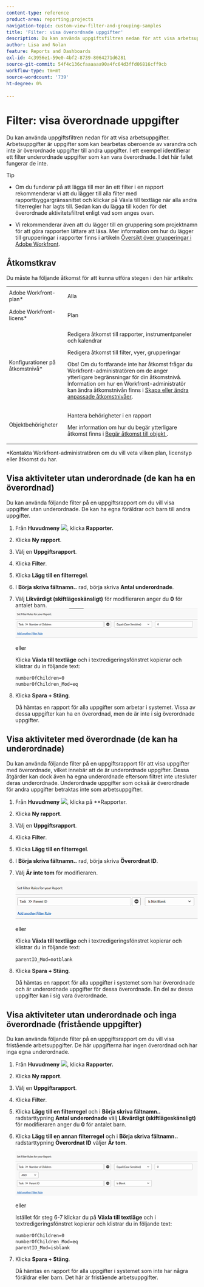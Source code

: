 ```yaml
---
content-type: reference
product-area: reporting;projects
navigation-topic: custom-view-filter-and-grouping-samples
title: 'Filter: visa överordnade uppgifter'
description: Du kan använda uppgiftsfiltren nedan för att visa arbetsuppgifter. Arbetsuppgifter är uppgifter som kan bearbetas oberoende av varandra och inte är överordnade uppgifter till andra uppgifter. I ett exempel identifierar ett filter underordnade uppgifter som kan vara överordnade. I det här fallet fungerar de inte.
author: Lisa and Nolan
feature: Reports and Dashboards
exl-id: 4c3956e1-59e0-4bf2-8739-8064271d6281
source-git-commit: 54f4c136cfaaaaaa90a4fc64d3ffd06816cff9cb
workflow-type: tm+mt
source-wordcount: '739'
ht-degree: 0%

---
```


# Filter: visa överordnade uppgifter

Du kan använda uppgiftsfiltren nedan för att visa arbetsuppgifter. Arbetsuppgifter är uppgifter som kan bearbetas oberoende av varandra och inte är överordnade uppgifter till andra uppgifter. I ett exempel identifierar ett filter underordnade uppgifter som kan vara överordnade. I det här fallet fungerar de inte.

>[!TIP]
>
>* Om du funderar på att lägga till mer än ett filter i en rapport rekommenderar vi att du lägger till alla filter med rapportbyggargränssnittet och klickar på Växla till textläge när alla andra filterregler har lagts till. Sedan kan du lägga till koden för det överordnade aktivitetsfiltret enligt vad som anges ovan. 
* Vi rekommenderar även att du lägger till en gruppering som projektnamn för att göra rapporten lättare att läsa. Mer information om hur du lägger till grupperingar i rapporter finns i artikeln [Översikt över grupperingar i Adobe Workfront](../../../reports-and-dashboards/reports/reporting-elements/groupings-overview.md).
>


## Åtkomstkrav

Du måste ha följande åtkomst för att kunna utföra stegen i den här artikeln:

<table style="table-layout:auto"> 
 <col> 
 <col> 
 <tbody> 
  <tr> 
   <td role="rowheader">Adobe Workfront-plan*</td> 
   <td> <p>Alla</p> </td> 
  </tr> 
  <tr> 
   <td role="rowheader">Adobe Workfront-licens*</td> 
   <td> <p>Plan </p> </td> 
  </tr> 
  <tr> 
   <td role="rowheader">Konfigurationer på åtkomstnivå*</td> 
   <td> <p>Redigera åtkomst till rapporter, instrumentpaneler och kalendrar</p> <p>Redigera åtkomst till filter, vyer, grupperingar</p> <p>Obs! Om du fortfarande inte har åtkomst frågar du Workfront-administratören om de anger ytterligare begränsningar för din åtkomstnivå. Information om hur en Workfront-administratör kan ändra åtkomstnivån finns i <a href="../../../administration-and-setup/add-users/configure-and-grant-access/create-modify-access-levels.md" class="MCXref xref">Skapa eller ändra anpassade åtkomstnivåer</a>.</p> </td> 
  </tr> 
  <tr> 
   <td role="rowheader">Objektbehörigheter</td> 
   <td> <p>Hantera behörigheter i en rapport</p> <p>Mer information om hur du begär ytterligare åtkomst finns i <a href="../../../workfront-basics/grant-and-request-access-to-objects/request-access.md" class="MCXref xref">Begär åtkomst till objekt </a>.</p> </td> 
  </tr> 
 </tbody> 
</table>

&#42;Kontakta Workfront-administratören om du vill veta vilken plan, licenstyp eller åtkomst du har.

## Visa aktiviteter utan underordnade (de kan ha en överordnad)

Du kan använda följande filter på en uppgiftsrapport om du vill visa uppgifter utan underordnade. De kan ha egna föräldrar och barn till andra uppgifter.

1. Från **Huvudmeny** ![](assets/main-menu-icon.png), klicka **Rapporter.**

1. Klicka **Ny rapport**.
1. Välj en **Uppgiftsrapport**.
1. Klicka **Filter**.
1. Klicka **Lägg till en filterregel**.
1. I **Börja skriva fältnamn..** rad, börja skriva **Antal underordnade**.

1. Välj **Likvärdigt (skiftlägeskänsligt)** för modifieraren anger du **0** för antalet barn.\
   ![](assets/parent-task-filter-from-the-ui-350x76.png)

   eller

   Klicka **Växla till textläge** och i textredigeringsfönstret kopierar och klistrar du in följande text: 

   ```
   numberOfChildren=0
   numberOfChildren_Mod=eq
   ```


1. Klicka **Spara + Stäng**.

   Då hämtas en rapport för alla uppgifter som arbetar i systemet. Vissa av dessa uppgifter kan ha en överordnad, men de är inte i sig överordnade uppgifter.

## Visa aktiviteter med överordnade (de kan ha underordnade)

Du kan använda följande filter på en uppgiftsrapport för att visa uppgifter med överordnade, vilket innebär att de är underordnade uppgifter. Dessa åtgärder kan dock även ha egna underordnade eftersom filtret inte utesluter deras underordnade. Underordnade uppgifter som också är överordnade för andra uppgifter betraktas inte som arbetsuppgifter.

1. Från **Huvudmeny** ![](assets/main-menu-icon.png), klicka på **Rapporter.
1. Klicka **Ny rapport**.
1. Välj en **Uppgiftsrapport**.
1. Klicka **Filter**.
1. Klicka **Lägg till en filterregel**.
1. I **Börja skriva fältnamn..** rad, börja skriva **Överordnat ID**.
1. Välj **Är inte tom** för modifieraren.

   ![](assets/filter-parent-id-not-blank-350x100.png)

   eller

   Klicka **Växla till textläge** och i textredigeringsfönstret kopierar och klistrar du in följande text: 

   `parentID_Mod=notblank`

1. Klicka **Spara + Stäng**.

   Då hämtas en rapport för alla uppgifter i systemet som har överordnade och är underordnade uppgifter för dessa överordnade. En del av dessa uppgifter kan i sig vara överordnade.

## Visa aktiviteter utan underordnade och inga överordnade (fristående uppgifter)

Du kan använda följande filter på en uppgiftsrapport om du vill visa fristående arbetsuppgifter. De här uppgifterna har ingen överordnad och har inga egna underordnade.

1. Från **Huvudmeny** ![](assets/main-menu-icon.png), klicka **Rapporter.**
1. Klicka **Ny rapport**.
1. Välj en **Uppgiftsrapport**.
1. Klicka **Filter**.
1. Klicka **Lägg till en filterregel** och i **Börja skriva fältnamn..** radstarttypning **Antal underordnade** välj **Likvärdigt (skiftlägeskänsligt)** för modifieraren anger du **0** för antalet barn.
1. Klicka **Lägg till en annan filterregel** och i **Börja skriva fältnamn..** radstarttypning **Överordnat ID** väljer **Är tom**.

   ![](assets/filter-parent-id-blank-and-zero-children-350x121.png)

   eller

   Istället för steg 6-7 klickar du på **Växla till textläge** och i textredigeringsfönstret kopierar och klistrar du in följande text: 

   <!--
   <p data-mc-conditions="QuicksilverOrClassic.Draft mode">(NOTE: ensure steps above stay accurate)</p>
   -->

   ```
   numberOfChildren=0
   numberOfChildren_Mod=eq
   parentID_Mod=isblank
   ```

1. Klicka **Spara + Stäng**.

   Då hämtas en rapport för alla uppgifter i systemet som inte har några föräldrar eller barn. Det här är fristående arbetsuppgifter.
